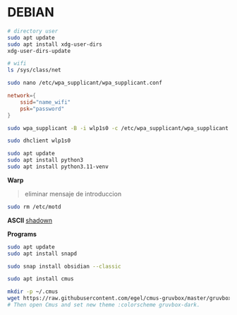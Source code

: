 # DEBIAN

```bash
# directory user
sudo apt update
sudo apt install xdg-user-dirs
xdg-user-dirs-update
```

```bash
# wifi
ls /sys/class/net

sudo nano /etc/wpa_supplicant/wpa_supplicant.conf
```

```conf
network={
	ssid="name_wifi"
	psk="password"
}
```

```bash
sudo wpa_supplicant -B -i wlp1s0 -c /etc/wpa_supplicant/wpa_supplicant.conf

sudo dhclient wlp1s0
````

```zsh
sudo apt update
sudo apt install python3
sudo apt install python3.11-venv
```

**Warp**

> eliminar mensaje de introduccion
```zsh
sudo rm /etc/motd
```

**ASCII**
[shadown](https://patorjk.com/software/taag/#p=display&f=ANSI%20Shadow&t=Type%20Something%20)

**Programs**

```bash
sudo apt update
sudo apt install snapd

sudo snap install obsidian --classic
```

```bash
sudo apt install cmus

mkdir -p ~/.cmus
wget https://raw.githubusercontent.com/egel/cmus-gruvbox/master/gruvbox-dark.theme
# Then open Cmus and set new theme :colorscheme gruvbox-dark.
```
